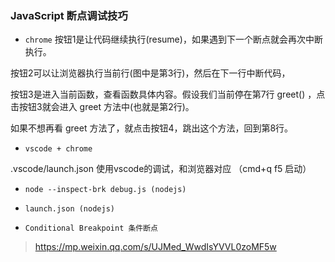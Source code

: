 ### JavaScript 断点调试技巧

- `chrome`
按钮1是让代码继续执行(resume)，如果遇到下一个断点就会再次中断执行。

按钮2可以让浏览器执行当前行(图中是第3行)，然后在下一行中断代码，

按钮3是进入当前函数，查看函数具体内容。假设我们当前停在第7行 greet() ，点击按钮3就会进入 greet 方法中(也就是第2行)。

如果不想再看 greet 方法了，就点击按钮4，跳出这个方法，回到第8行。

- `vscode + chrome`

.vscode/launch.json  使用vscode的调试，和浏览器对应 （cmd+q  f5 启动）

- `node --inspect-brk debug.js (nodejs)`

- `launch.json (nodejs)`

- `Conditional Breakpoint 条件断点`

> https://mp.weixin.qq.com/s/UJMed_WwdIsYVVL0zoMF5w